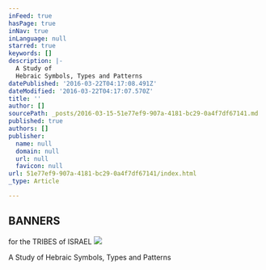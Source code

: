 ```yaml
---
inFeed: true
hasPage: true
inNav: true
inLanguage: null
starred: true
keywords: []
description: |-
  A Study of
  Hebraic Symbols, Types and Patterns
datePublished: '2016-03-22T04:17:08.491Z'
dateModified: '2016-03-22T04:17:07.570Z'
title: ''
author: []
sourcePath: _posts/2016-03-15-51e77ef9-907a-4181-bc29-0a4f7df67141.md
published: true
authors: []
publisher:
  name: null
  domain: null
  url: null
  favicon: null
url: 51e77ef9-907a-4181-bc29-0a4f7df67141/index.html
_type: Article

---
```

## BANNERS
for the
TRIBES of ISRAEL
![](https://the-grid-user-content.s3-us-west-2.amazonaws.com/450c6fc0-b5f6-4874-9420-602426194d3a.jpg)

A Study of
Hebraic Symbols, Types and Patterns
